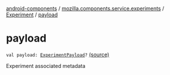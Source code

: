 [android-components](../../index.md) / [mozilla.components.service.experiments](../index.md) / [Experiment](index.md) / [payload](./payload.md)

# payload

`val payload: `[`ExperimentPayload`](../-experiment-payload/index.md)`?` [(source)](https://github.com/mozilla-mobile/android-components/blob/master/components/service/experiments/src/main/java/mozilla/components/service/experiments/Experiment.kt#L40)

Experiment associated metadata

